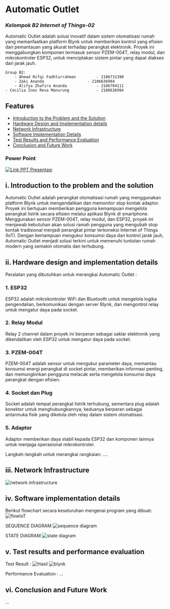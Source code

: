 #   Automatic Outlet
### _Kelompok B2 Internet of Things-02_

Automatic Outlet adalah solusi inovatif dalam sistem otomatisasi rumah yang memanfaatkan platform Blynk untuk memberikan kontrol yang efisien dan pemantauan yang akurat terhadap perangkat elektronik. Proyek ini menggabungkan komponen termasuk sensor PZEM-004T, relay modul, dan mikrokontroler ESP32, untuk menciptakan sistem pintar yang dapat diakses dari jarak jauh.

    Group B2:
        - Ahmad Rifqi Fadhlurrahman        	- 2106731390
        - Zaki Ananda		          	- 2106636994
        - Alifya Zhafira Ananda		      	- 2106704111	
	- Cecilia Inez Reva Manurung          	- 2106636994

## Features

-   [Introduction to the Problem and the Solution](#i-introduction-to-the-problem-and-the-solution)
-   [Hardware Design and Implementation details](#ii-hardware-design-and-implementation-details)
-   [Network Infrastructure](#iii-network-infrastructure)
-   [Software Implementation Details](#iv-software-implementation-details)
-   [Test Results and Performance Evaluation](#v-test-results-and-performance-evaluation)
-   [Conclusion and Future Work](#vi-conclusion-and-future-work)

### Power Point
[![Link PPT Presentasi](https://img.shields.io/badge/Canva-%2300C4CC.svg?&style=for-the-badge&logo=Canva&logoColor=white)](https://www.canva.com/design/DAF2fdNrTUE/voz4ZAmuR3Yed0McN810dA/edit?utm_content=DAF2fdNrTUE&utm_campaign=designshare&utm_medium=link2&utm_source=sharebutton)

## i. Introduction to the problem and the solution

Automatic Outlet adalah perangkat otomatisasi rumah yang menggunakan platform Blynk untuk mengendalikan dan memonitor stop kontak adaptor. Proyek ini bertujuan memberikan pengguna kemampuan mengelola perangkat listrik secara efisien melalui aplikasi Blynk di smartphone. Menggunakan sensor PZEM-004T, relay modul, dan ESP32, proyek ini menjawab kebutuhan akan solusi ramah pengguna yang mengubah stop kontak tradisional menjadi perangkat pintar terkoneksi Internet of Things (IoT). Dengan kemampuan mengukur konsumsi daya dan kontrol jarak jauh, Automatic Outlet menjadi solusi terkini untuk memenuhi tuntutan rumah modern yang semakin otomatis dan terhubung.

## ii. Hardware design and implementation details

Peralatan yang dibutuhkan untuk merangkai Automatic Outlet :

### 1. ESP32
ESP32 adalah mikrokontroler WiFi dan Bluetooth untuk mengelola logika pengendalian, berkomunikasi dengan server Blynk, dan mengontrol relay untuk mengatur daya pada socket.
### 2. Relay Modul
Relay 2 channel dalam proyek ini berperan sebagai saklar elektronik yang dikendalikan oleh ESP32 untuk mengatur daya pada socket.
### 3. PZEM-004T
PZEM-004T adalah sensor untuk mengukur parameter daya, memantau konsumsi energi perangkat di socket pintar, memberikan informasi penting, dan memungkinkan pengguna melacak serta mengelola konsumsi daya perangkat dengan efisien.
### 4. Socket dan Plug
Socket adalah tempat perangkat listrik terhubung, sementara plug adalah konektor untuk menghubungkannya; keduanya berperan sebagai antarmuka fisik yang dikelola oleh relay dalam sistem otomatisasi.
### 5. Adaptor
Adaptor memberikan daya stabil kepada ESP32 dan komponen lainnya untuk menjaga operasional mikrokontroler.

Langkah-langkah untuk merangkai rangkaian:
....

## iii. Network Infrastructure

![network infrastructure](https://github.com/alifyaza/Automatic-Outlet/assets/87703952/f2ee4986-d67d-4063-b01a-cb4884f47557)

## iv. Software implementation details

Berikut flowchart secara keseluruhan mengenai program yang dibuat:
![flowIoT](https://github.com/alifyaza/Automatic-Outlet/assets/87703952/1d9f38ae-c089-4e05-ba42-5484c65e19c6)

SEQUENCE DIAGRAM
![sequence diagram](https://github.com/alifyaza/Automatic-Outlet/assets/88533766/a3b53de2-5774-4252-817c-cb2fc87975cc)

STATE DIAGRAM
![state diagram](https://github.com/alifyaza/Automatic-Outlet/assets/88533766/f3ab231f-df84-4238-9885-2ef57f04e626)

## v. Test results and performance evaluation

Test Result :
![Hasil](https://github.com/alifyaza/Automatic-Outlet/assets/88533766/d32b0ee8-8b7c-4cf7-9375-d39fe71b0783)
![blynk](https://github.com/alifyaza/Automatic-Outlet/assets/88533766/fc6cfa3d-378a-4c27-9fbb-a9c7eee7e72b)

Performance Evaluation :
...

## vi. Conclusion and Future Work

...
